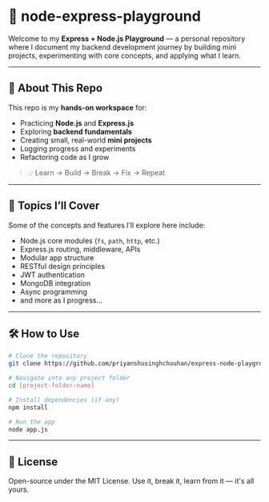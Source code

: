 # 🚀 node-express-playground

Welcome to my **Express + Node.js Playground** — a personal repository where I document my backend development journey by building mini projects, experimenting with core concepts, and applying what I learn.

---

## 📌 About This Repo

This repo is my **hands-on workspace** for:

- Practicing **Node.js** and **Express.js**
- Exploring **backend fundamentals**
- Creating small, real-world **mini projects**
- Logging progress and experiments
- Refactoring code as I grow

> 💡 Learn → Build → Break → Fix → Repeat

---

## 🧠 Topics I’ll Cover

Some of the concepts and features I’ll explore here include:

- Node.js core modules (`fs`, `path`, `http`, etc.)
- Express.js routing, middleware, APIs
- Modular app structure
- RESTful design principles
- JWT authentication
- MongoDB integration
- Async programming
- and more as I progress...

---

## 🛠️ How to Use

```bash
# Clone the repository
git clone https://github.com/priyanshusinghchouhan/express-node-playground.git

# Navigate into any project folder
cd [project-folder-name]

# Install dependencies (if any)
npm install

# Run the app
node app.js

```

---


## 📄 License

Open-source under the MIT License. Use it, break it, learn from it — it's all yours.


